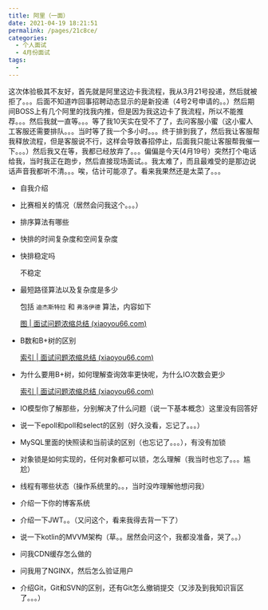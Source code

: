 ```yaml
---
title: 阿里（一面）
date: 2021-04-19 18:21:51
permalink: /pages/21c8ce/
categories:
  - 个人面试
  - 4月份面试
tags:
  - 
---
```

这次体验极其不友好，首先就是阿里这边卡我流程，我从3月21号投递，然后就被拒了。。。后面不知道咋回事招聘动态显示的是新投递（4号2号申请的。。）然后期间BOSS上有几个阿里的找我内推，但是因为我这边卡了我流程，所以不能推荐。。。然后我就一直等。。。等了我10天实在受不了了，去问客服小蜜（这小蜜人工客服还需要排队。。。当时等了我一个多小时。。。终于排到我了，然后我让客服帮我释放流程，但是客服说不行，这样会导致春招停止，后面我只能让客服帮我催一下。。。）然后我又在等，我都已经放弃了。。。偏偏是今天(4月19号）突然打个电话给我，当时我正在跑步，然后直接现场面试。。我太难了，而且最难受的是那边说话声音我都听不清。。。唉，估计可能凉了。看来我果然还是太菜了。。。

- 自我介绍

- 比赛相关的情况（居然会问我这个。。。）

- 排序算法有哪些

- 快排的时间复杂度和空间复杂度

- 快排稳定吗

  不稳定

- 最短路径算法以及复杂度是多少

  包括 `迪杰斯特拉` 和 `弗洛伊德` 算法，内容如下

  [图 | 面试问题浓缩总结 (xiaoyou66.com)](http://interview.xiaoyou66.com/pages/37ce3d/#最短路径)

- B数和B+树的区别

  [索引 | 面试问题浓缩总结 (xiaoyou66.com)](http://interview.xiaoyou66.com/pages/ec17ed/#为什么使用b-树-而不是b树)

- 为什么要用B+树，如何理解查询效率更快呢，为什么IO次数会更少

  [索引 | 面试问题浓缩总结 (xiaoyou66.com)](http://interview.xiaoyou66.com/pages/ec17ed/#为什么使用b-树-而不是b树)

- IO模型你了解那些，分别解决了什么问题（说一下基本概念）这里没有回答好

  

- 说一下epoll和poll和select的区别（好久没看，忘记了。。。）

- MySQL里面的快照读和当前读的区别（也忘记了。。。），有没有加锁

- 对象锁是如何实现的，任何对象都可以锁，怎么理解（我当时也忘了。。。尴尬）

- 线程有哪些状态（操作系统里的。。，当时没咋理解他想问我）

- 介绍一下你的博客系统

- 介绍一下JWT。。（又问这个，看来我得去背一下了）

- 说一下kotlin的MVVM架构（草。。居然会问这个，我都没准备，哭了。。）

- 问我CDN缓存怎么做的

- 问我用了NGINX，然后怎么验证用户

- 介绍Git，Git和SVN的区别，还有Git怎么撤销提交（又涉及到我知识盲区了。。。）

